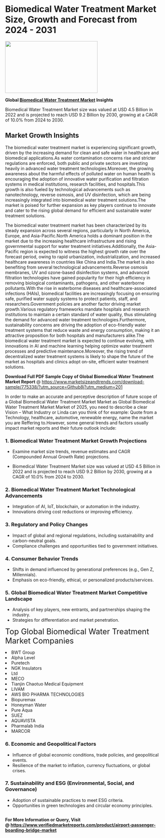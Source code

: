 <H1>Biomedical Water Treatment Market Size, Growth and Forecast from 2024 - 2031</H1><img class="aligncenter size-medium wp-image-584254" src="https://thirdeyenews.in/wp-content/uploads/2024/09/Global-Market-Research-300x168.jpeg" alt="" width="300" height="168" /><p><strong>Global&nbsp;<a href="https://www.marketsizeandtrends.com/download-sample/775338/?utm_source=Github8j?utm_medium=201">Biomedical Water Treatment Market</a> Insights</strong></p><p>Biomedical Water Treatment Market size was valued at USD 4.5 Billion in 2022 and is projected to reach USD 9.2 Billion by 2030, growing at a CAGR of 10.0% from 2024 to 2030.</p><p><h2>Market Growth Insights</h2> <p>The biomedical water treatment market is experiencing significant growth, driven by the increasing demand for clean and safe water in healthcare and biomedical applications.As water contamination concerns rise and stricter regulations are enforced, both public and private sectors are investing heavily in advanced water treatment technologies.Moreover, the growing awareness about the harmful effects of polluted water on human health is encouraging the adoption of innovative water purification and filtration systems in medical institutions, research facilities, and hospitals.This growth is also fueled by technological advancements such as nanotechnology, reverse osmosis, and UV disinfection, which are being increasingly integrated into biomedical water treatment solutions.The market is poised for further expansion as key players continue to innovate and cater to the rising global demand for efficient and sustainable water treatment solutions.</p> <p>The biomedical water treatment market has been characterized by its steady expansion across several regions, particularly in North America, Europe, and Asia-Pacific.North America holds a dominant position in the market due to the increasing healthcare infrastructure and rising governmental support for water treatment initiatives.Additionally, the Asia-Pacific region is expected to witness the highest growth rate over the forecast period, owing to rapid urbanization, industrialization, and increased healthcare awareness in countries like China and India.The market is also benefiting from several technological advancements.Reverse osmosis membranes, UV and ozone-based disinfection systems, and advanced filtration technologies have gained popularity for their high efficiency in removing biological contaminants, pathogens, and other waterborne pollutants.With the rise in waterborne diseases and healthcare-associated infections (HAIs), biomedical facilities are increasingly focusing on ensuring safe, purified water supply systems to protect patients, staff, and researchers.Government policies are another factor driving market growth.Various regulatory frameworks mandate hospitals and research institutions to maintain a certain standard of water quality, thus stimulating the demand for advanced water treatment technologies.Furthermore, sustainability concerns are driving the adoption of eco-friendly water treatment systems that reduce waste and energy consumption, making it an attractive proposition for both hospitals and manufacturers alike.The biomedical water treatment market is expected to continue evolving, with innovations in AI and machine learning helping optimize water treatment processes and predictive maintenance.Moreover, the rising trend of decentralized water treatment systems is likely to shape the future of the market as hospitals and clinics adopt on-site, efficient water treatment solutions.</p> <p><span class=""><strong>Download Full PDF Sample Copy of Global Biomedical Water Treatment Market Report</strong> @ <a href="https://www.marketsizeandtrends.com/download-sample/775338/?utm_source=Github8j?utm_medium=201" target="_blank">https://www.marketsizeandtrends.com/download-sample/775338/?utm_source=Github8j?utm_medium=201</a></span></p><p>In order to make an accurate and perceptive description of future scope of a Global&nbsp;Biomedical Water Treatment Market Market as Global&nbsp;Biomedical Water Treatment Market Market of 2025, you need to describe a clear Vision &ndash; What Industry or Linda can you think of for example: Quote from a Technology, healthcare, automotive, renewable energy, name the market you are Reffering to.However, some general trends and factors usually impact market reports and their future outlook include:</p><h3>1.&nbsp;<strong>Biomedical Water Treatment Market Growth Projections</strong></h3><ul><li>Examine market size trends, revenue estimates and CAGR (Compounded Annual Growth Rate) projections.</li><li><p>Biomedical Water Treatment Market size was valued at USD 4.5 Billion in 2022 and is projected to reach USD 9.2 Billion by 2030, growing at a CAGR of 10.0% from 2024 to 2030.</p></li></ul><h3>2.&nbsp;<strong>Biomedical Water Treatment Market Technological Advancements</strong></h3><ul><li>Integration of AI, IoT, blockchain, or automation in the industry.</li><li>Innovations driving cost reductions or improving efficiency.</li></ul><h3>3.&nbsp;<strong>Regulatory and Policy Changes</strong></h3><ul><li>Impact of global and regional regulations, including sustainability and carbon-neutral goals.</li><li>Compliance challenges and opportunities tied to government initiatives.</li></ul><h3>4.&nbsp;<strong>Consumer Behavior Trends</strong></h3><ul><li>Shifts in demand influenced by generational preferences (e.g., Gen Z, Millennials).</li><li>Emphasis on eco-friendly, ethical, or personalized products/services.</li></ul><h3>5.&nbsp;<strong>Global Biomedical Water Treatment Market Competitive Landscape</strong></h3><ul><li>Analysis of key players, new entrants, and partnerships shaping the industry.</li><li>Strategies for differentiation and market penetration.</li></ul><p data-pm-slice="1 1 []"><span style="color: inherit; font-family: inherit; font-size: 25px;">Top Global Biomedical Water Treatment Market Companies</span></p><div class="" data-test-id=""><p><li>BWT Group</li><li> Alpha Level</li><li> Puretech</li><li> NGK Insulators</li><li> Ltd</li><li> MECO</li><li> Tianjin Chaotuo Medical Equipment</li><li> LIVAM</li><li> AWS BIO PHARMA TECHNOLOGIES</li><li> Biopuremax</li><li> Honeyman Water</li><li> Pure Aqua</li><li> SUEZ</li><li> AQUAVISTA</li><li> Pharmalab India</li><li> MARCOR</li></p></div><h3>6.&nbsp;<strong>Economic and Geopolitical Factors</strong></h3><ul><li>Influence of global economic conditions, trade policies, and geopolitical events.</li><li>Resilience of the market to inflation, currency fluctuations, or global crises.</li></ul><h3>7.&nbsp;<strong>Sustainability and ESG (Environmental, Social, and Governance)</strong></h3><ul><li>Adoption of sustainable practices to meet ESG criteria.</li><li>Opportunities in green technologies and circular economy principles.</li></ul><h2><strong style="font-size: 14px;">For More Information or Query, Visit @&nbsp;</strong><a style="background-color: #ffffff; font-size: 14px;" href="https://www.marketsizeandtrends.com/report/biomedical-water-treatment-market/" target="_blank">https://www.verifiedmarketreports.com/product/airport-passenger-boarding-bridge-market</a></h2>